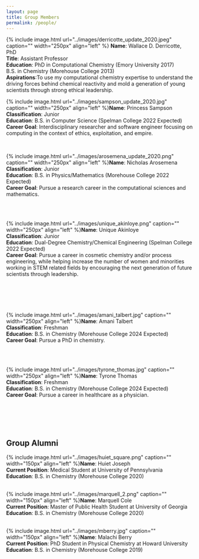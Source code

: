 ```yaml
---
layout: page
title: Group Members
permalink: /people/
---
```


{% include image.html url="../images/derricotte_update_2020.jpeg" caption="" width="250px" align="left" %} **Name**: Wallace D. Derricotte, PhD  
**Title**: Assistant Professor  
**Education**: PhD in Computational Chemistry (Emory University 2017)  
               B.S. in Chemistry (Morehouse College 2013)  
**Aspirations**:To use my computational chemistry expertise to understand the driving forces behind chemical reactivity and mold a generation of young scientists through strong ethical leadership.  


{% include image.html url="../images/sampson_update_2020.jpg" caption="" width="250px" align="left" %}**Name**: Princess Sampson  
**Classification**: Junior  
**Education**: B.S. in Computer Science (Spelman College 2022 Expected)  
**Career Goal**: Interdisciplinary researcher and software engineer focusing on computing in the context of ethics, exploitation, and empire.
&nbsp;

&nbsp;

{% include image.html url="../images/arosemena_update_2020.png" caption="" width="250px" align="left" %}**Name**: Nicholas Arosemena  
**Classification**: Junior  
**Education**: B.S. in Physics/Mathematics (Morehouse College 2022 Expected)  
**Career Goal**: Pursue a research career in the computational sciences and mathematics.  
&nbsp;

&nbsp;

{% include image.html url="../images/unique_akinloye.png" caption="" width="250px" align="left" %}**Name**: Unique Akinloye  
**Classification**: Junior  
**Education**: Dual-Degree Chemistry/Chemical Engineering (Spelman College 2022 Expected)  
**Career Goal**: Pursue a career in cosmetic chemistry and/or process engineering, while helping increase the number of women and minorities working in STEM related fields by encouraging the next generation of future scientists through leadership.  
&nbsp;

&nbsp;  

&nbsp;

{% include image.html url="../images/amani_talbert.jpg" caption="" width="250px" align="left" %}**Name**: Amani Talbert  
**Classification**: Freshman  
**Education**: B.S. in Chemistry (Morehouse College 2024 Expected)  
**Career Goal**: Pursue a PhD in chemistry.  
&nbsp;

&nbsp;

{% include image.html url="../images/tyrone_thomas.jpg" caption="" width="250px" align="left" %}**Name**: Tyrone Thomas  
**Classification**: Freshman  
**Education**: B.S. in Chemistry (Morehouse College 2024 Expected)  
**Career Goal**: Pursue a career in healthcare as a physician.  
&nbsp;

&nbsp;

&nbsp;

## Group Alumni
{% include image.html url="../images/huiet_square.png" caption="" width="150px" align="left" %}**Name**: Huiet Joseph   
**Current Position**: Medical Student at University of Pennsylvania  
**Education**: B.S. in Chemistry (Morehouse College 2020)  
&nbsp;

{% include image.html url="../images/marquell_2.png" caption="" width="150px" align="left" %}**Name**: Marquell Cole  
**Current Position**: Master of Public Health Student at University of Georgia  
**Education**: B.S. in Chemistry (Morehouse College 2020)  
&nbsp;

{% include image.html url="../images/mberry.jpg" caption="" width="150px" align="left" %}**Name**: Malachi Berry  
**Current Position**: PhD Student in Physical Chemistry at Howard University  
**Education**: B.S. in Chemistry (Morehouse College 2019)
